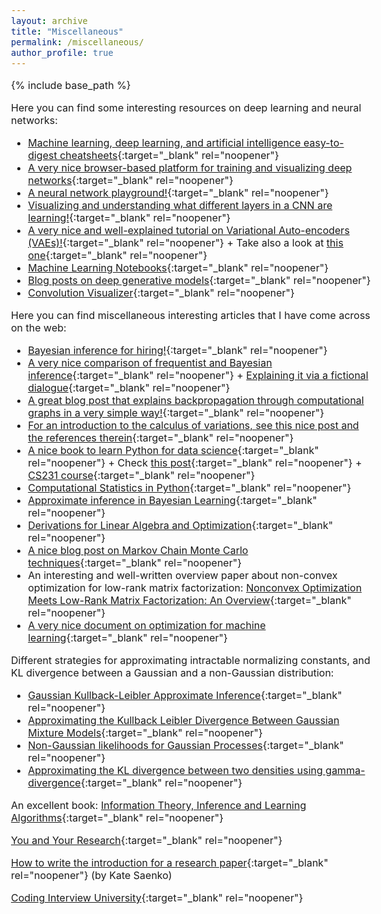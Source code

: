 ```yaml
---
layout: archive
title: "Miscellaneous"
permalink: /miscellaneous/
author_profile: true
---
```


<style type="text/css"> body{ font-size: 12pt; } </style>

{% include base_path %}

Here you can find some interesting resources on deep learning and neural networks:

* [Machine learning, deep learning, and artificial intelligence easy-to-digest cheatsheets](https://stanford.edu/~shervine/teaching/){:target="_blank" rel="noopener"}
* [A very nice browser-based platform for training and visualizing deep networks](https://cs.stanford.edu/people/karpathy/convnetjs/){:target="_blank" rel="noopener"}
* [A neural network playground!](https://playground.tensorflow.org/){:target="_blank" rel="noopener"}
* [Visualizing and understanding what different layers in a CNN are learning!](http://yosinski.com/deepvis){:target="_blank" rel="noopener"}
* [A very nice and well-explained tutorial on Variational Auto-encoders (VAEs)!](https://towardsdatascience.com/intuitively-understanding-variational-autoencoders-1bfe67eb5daf){:target="_blank" rel="noopener"} + Take also a look at [this one](https://szhao.me/a-tutorial-on-mmd-variational-autoencoders/){:target="_blank" rel="noopener"}
* [Machine Learning Notebooks](https://github.com/ageron/handson-ml2){:target="_blank" rel="noopener"}
* [Blog posts on deep generative models](https://jmtomczak.github.io/blog.html){:target="_blank" rel="noopener"}
* [Convolution Visualizer](https://ezyang.github.io/convolution-visualizer/index.html){:target="_blank" rel="noopener"}

Here you can find miscellaneous interesting articles that I have come across on the web:

* [Bayesian inference for hiring!](https://triplebyte.com/blog/bayesian-inference-for-hiring-engineers){:target="_blank" rel="noopener"}
* [A very nice comparison of frequentist and Bayesian inference](https://ocw.mit.edu/courses/mathematics/18-05-introduction-to-probability-and-statistics-spring-2014/readings/MIT18_05S14_Reading20.pdf){:target="_blank" rel="noopener"} + [Explaining it via a fictional dialogue](https://www.quora.com/For-a-non-expert-what-is-the-difference-between-Bayesian-and-frequentist-approaches/answer/Jason-Eisner){:target="_blank" rel="noopener"}
* [A great blog post that explains backpropagation through computational graphs in a very simple way!](http://colah.github.io/posts/2015-08-Backprop/){:target="_blank" rel="noopener"}
* [For an introduction to the calculus of variations, see this nice post and the references therein](http://bjlkeng.github.io/posts/the-calculus-of-variations/){:target="_blank" rel="noopener"}
* [A nice book to learn Python for data science](https://jakevdp.github.io/PythonDataScienceHandbook/){:target="_blank" rel="noopener"} + Check [this post](https://www.linkedin.com/feed/update/activity:6448184477805084672/){:target="_blank" rel="noopener"} + [CS231 course](https://cs231n.github.io/python-numpy-tutorial/){:target="_blank" rel="noopener"}
* [Computational Statistics in Python](http://people.duke.edu/~ccc14/sta-663-2017/){:target="_blank" rel="noopener"}
* [Approximate inference in Bayesian Learning](http://www.mit.edu/~9.520/spring11/slides/class19_approxinf.pdf){:target="_blank" rel="noopener"}
* [Derivations for Linear Algebra and Optimization](https://sites.google.com/site/msaadeghii23/general_notes_Derivations%20for%20Linear%20Algebra%20and%20Optimization.pdf?attredirects=0&d=1){:target="_blank" rel="noopener"}
* [A nice blog post on Markov Chain Monte Carlo techniques](http://arogozhnikov.github.io/2016/12/19/markov_chain_monte_carlo.html){:target="_blank" rel="noopener"}
* An interesting and well-written overview paper about non-convex optimization for low-rank matrix factorization: [Nonconvex Optimization Meets Low-Rank Matrix Factorization: An Overview](https://ieeexplore.ieee.org/document/8811622){:target="_blank" rel="noopener"}
* [A very nice document on optimization for machine learning](https://mathematical-tours.github.io/book-sources/optim-ml/OptimML.pdf){:target="_blank" rel="noopener"}

Different strategies for approximating intractable normalizing constants, and KL divergence between a Gaussian and a non-Gaussian distribution:
* [Gaussian Kullback-Leibler Approximate Inference](http://www.jmlr.org/papers/volume14/challis13a/challis13a.pdf){:target="_blank" rel="noopener"}
* [Approximating the Kullback Leibler Divergence Between Gaussian Mixture Models](https://ieeexplore.ieee.org/document/4218101){:target="_blank" rel="noopener"}
* [Non-Gaussian likelihoods for Gaussian Processes](http://gpss.cc/gpss15/talks/gpss_non_gaussian-2.pdf){:target="_blank" rel="noopener"}
* [Approximating the KL divergence between two densities using gamma-divergence](https://www.researchgate.net/publication/339663864_On_estimating_the_Kullback-Leibler_divergence_between_two_densities_with_computationally_intractable_normalization_factors){:target="_blank" rel="noopener"}

An excellent book: [Information Theory, Inference and Learning Algorithms](http://www.inference.org.uk/itila/book.html){:target="_blank" rel="noopener"}

[You and Your Research](https://www.youtube.com/watch?v=a1zDuOPkMSw){:target="_blank" rel="noopener"}

[How to write the introduction for a research paper](https://sites.google.com/site/msaadeghii23/How%20to%20write%20the%20introduction.pdf?attredirects=0&d=1){:target="_blank" rel="noopener"} (by Kate Saenko)

[Coding Interview University](https://github.com/jwasham/coding-interview-university){:target="_blank" rel="noopener"}
